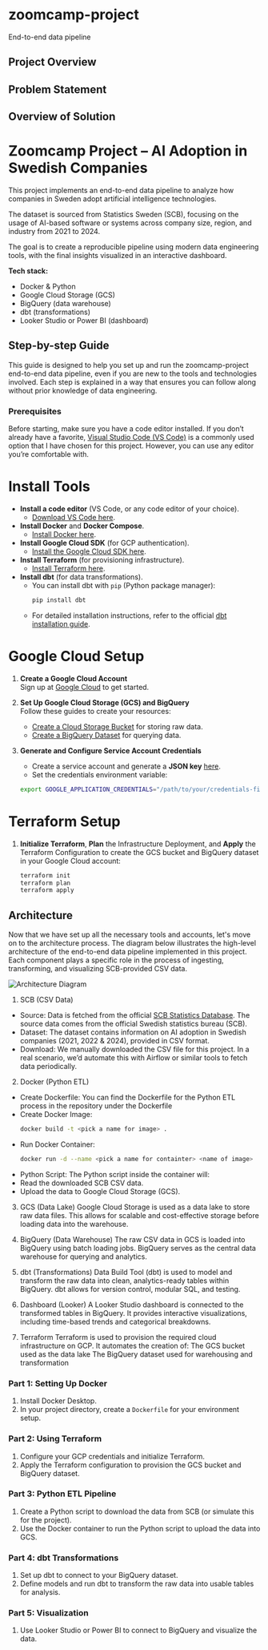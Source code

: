 # zoomcamp-project
End-to-end data pipeline 

## Project Overview

## Problem Statement

## Overview of Solution

# Zoomcamp Project – AI Adoption in Swedish Companies

This project implements an end-to-end data pipeline to analyze how companies in Sweden adopt artificial intelligence technologies. 

The dataset is sourced from Statistics Sweden (SCB), focusing on the usage of AI-based software or systems across company size, region, and industry from 2021 to 2024.

The goal is to create a reproducible pipeline using modern data engineering tools, with the final insights visualized in an interactive dashboard.

**Tech stack:**
- Docker & Python
- Google Cloud Storage (GCS)
- BigQuery (data warehouse)
- dbt (transformations)
- Looker Studio  or Power BI (dashboard)





## Step-by-step Guide

This guide is designed to help you set up and run the zoomcamp-project end-to-end data pipeline, even if you are new to the tools and technologies involved. Each step is explained in a way that ensures you can follow along without prior knowledge of data engineering.

### Prerequisites

Before starting, make sure you have a code editor installed. If you don’t already have a favorite, [Visual Studio Code (VS Code)](https://code.visualstudio.com/) is a commonly used option that I have chosen for this project. However, you can use any editor you’re comfortable with.

# Install Tools

- **Install a code editor** (VS Code, or any code editor of your choice).
  - [Download VS Code here](https://code.visualstudio.com/).
- **Install Docker** and **Docker Compose**.
  - [Install Docker here](https://www.docker.com/get-started).
- **Install Google Cloud SDK** (for GCP authentication).
  - [Install the Google Cloud SDK here](https://cloud.google.com/sdk/docs/install).
- **Install Terraform** (for provisioning infrastructure).
  - [Install Terraform here](https://www.terraform.io/downloads).
- **Install dbt** (for data transformations).
  - You can install dbt with `pip` (Python package manager):
    ```bash
    pip install dbt
    ```
  - For detailed installation instructions, refer to the official [dbt installation guide](https://docs.getdbt.com/docs/installation).

# Google Cloud Setup


1. **Create a Google Cloud Account**  
   Sign up at [Google Cloud](https://cloud.google.com/) to get started.

2. **Set Up Google Cloud Storage (GCS) and BigQuery**  
   Follow these guides to create your resources:
   - [Create a Cloud Storage Bucket](https://cloud.google.com/storage/docs/creating-buckets) for storing raw data.
   - [Create a BigQuery Dataset](https://cloud.google.com/bigquery/docs/datasets) for querying data.

3. **Generate and Configure Service Account Credentials**  
   - Create a service account and generate a **JSON key** [here](https://console.cloud.google.com/iam-admin/serviceaccounts).
   - Set the credentials environment variable:

   ```bash
   export GOOGLE_APPLICATION_CREDENTIALS="/path/to/your/credentials-file.json"

# Terraform Setup

1. **Initialize Terraform**, **Plan** the Infrastructure Deployment, and **Apply** the Terraform Configuration to create the GCS bucket and BigQuery dataset in your Google Cloud account:

   ```bash
   terraform init
   terraform plan
   terraform apply

## Architecture
Now that we have set up all the necessary tools and accounts, let's move on to the architecture process. The diagram below illustrates the high-level architecture of the end-to-end data pipeline implemented in this project. Each component plays a specific role in the process of ingesting, transforming, and visualizing SCB-provided CSV data. 

![Architecture Diagram](images/Architecture.png)

1. SCB (CSV Data)
 - Source: Data is fetched from the official [SCB Statistics Database](https://www.statistikdatabasen.scb.se/pxweb/sv/ssd/). The source data comes from the official Swedish statistics bureau (SCB).
 - Dataset: The dataset contains information on AI adoption in Swedish companies (2021, 2022 & 2024), provided in CSV format.
 - Download: We manually downloaded the CSV file for this project. In a real scenario, we’d automate this with Airflow or similar tools to fetch data periodically.
 
2. Docker (Python ETL)
- Create Dockerfile: You can find the Dockerfile for the Python ETL process in the repository under the Dockerfile
- Create Docker Image: 
    ```bash
    docker build -t <pick a name for image> .
- Run Docker Container: 
     ```bash
    docker run -d --name <pick a name for containter> <name of image>
- Python Script: The Python script inside the container will:
 - Read the downloaded SCB CSV data.
 - Upload the data to Google Cloud Storage (GCS).

3. GCS (Data Lake)
Google Cloud Storage is used as a data lake to store raw data files. This allows for scalable and cost-effective storage before loading data into the warehouse.

4. BigQuery (Data Warehouse)
The raw CSV data in GCS is loaded into BigQuery using batch loading jobs. BigQuery serves as the central data warehouse for querying and analytics.

5. dbt (Transformations)
Data Build Tool (dbt) is used to model and transform the raw data into clean, analytics-ready tables within BigQuery. dbt allows for version control, modular SQL, and testing.

6. Dashboard (Looker)
A Looker Studio dashboard is connected to the transformed tables in BigQuery. It provides interactive visualizations, including time-based trends and categorical breakdowns.

7. Terraform
Terraform is used to provision the required cloud infrastructure on GCP. It automates the creation of:
   The GCS bucket used as the data lake
   The BigQuery dataset used for warehousing and transformation




### Part 1: Setting Up Docker
1. Install Docker Desktop.
2. In your project directory, create a `Dockerfile` for your environment setup.

### Part 2: Using Terraform
1. Configure your GCP credentials and initialize Terraform.
2. Apply the Terraform configuration to provision the GCS bucket and BigQuery dataset.

### Part 3: Python ETL Pipeline
1. Create a Python script to download the data from SCB (or simulate this for the project).
2. Use the Docker container to run the Python script to upload the data into GCS.

### Part 4: dbt Transformations
1. Set up dbt to connect to your BigQuery dataset.
2. Define models and run dbt to transform the raw data into usable tables for analysis.

### Part 5: Visualization
1. Use Looker Studio or Power BI to connect to BigQuery and visualize the data.